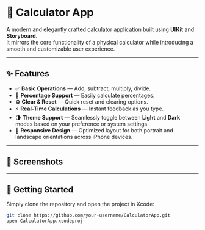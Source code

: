 # 🧮 Calculator App

A modern and elegantly crafted calculator application built using **UIKit** and **Storyboard**.  
It mirrors the core functionality of a physical calculator while introducing a smooth and customizable user experience.

---

## ✨ Features

- ✅ **Basic Operations** — Add, subtract, multiply, divide.
- 🧠 **Percentage Support** — Easily calculate percentages.
- ♻️ **Clear & Reset** — Quick reset and clearing options.
- ⚡ **Real-Time Calculations** — Instant feedback as you type.
- 🌗 **Theme Support** — Seamlessly toggle between **Light** and **Dark** modes based on your preference or system settings.
- 📱 **Responsive Design** — Optimized layout for both portrait and landscape orientations across iPhone devices.

---

## 📸 Screenshots


---

## 🚀 Getting Started

Simply clone the repository and open the project in Xcode:

```bash
git clone https://github.com/your-username/CalculatorApp.git
open CalculatorApp.xcodeproj
